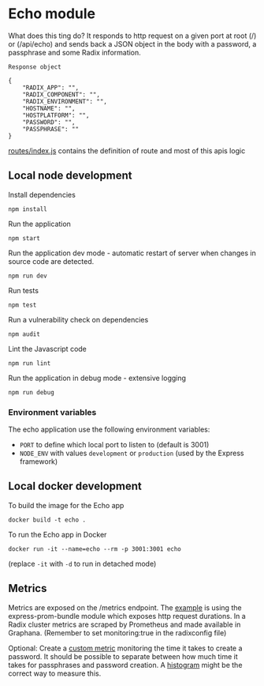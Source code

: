 # Echo module

What does this ting do? It responds to http request on a given port at root (/) or (/api/echo) and sends back a JSON object in the body with a password, a passphrase and some Radix information.

```Response object```

```
{
    "RADIX_APP": "",
    "RADIX_COMPONENT": "",
    "RADIX_ENVIRONMENT": "",
    "HOSTNAME": "",
    "HOSTPLATFORM": "",
    "PASSWORD": "",
    "PASSPHRASE": ""
}
```
[routes/index.js](./routes/index.js) contains the definition of route and most of this apis logic

## Local node development

Install dependencies
```
npm install
```
Run the application
```
npm start
```
Run the application dev mode - automatic restart of server when changes in source code are detected.
```
npm run dev
```
Run tests
```
npm test
```
Run a vulnerability check on dependencies
```
npm audit
```
Lint the Javascript code
```
npm run lint
```
Run the application in debug mode - extensive logging
```
npm run debug
```

### Environment variables

The echo application use the following environment variables:

* ```PORT``` to define which local port to listen to (default is 3001)
* ```NODE_ENV``` with values ```development``` or ```production``` (used by the Express framework)

## Local docker development

To build the image for the Echo app
```
docker build -t echo .
```

To run the Echo app in Docker
```
docker run -it --name=echo --rm -p 3001:3001 echo
```
(replace ```-it``` with ```-d``` to run in detached mode)

## Metrics

Metrics are exposed on the /metrics endpoint. The [example](./app.js) is using the express-prom-bundle module which exposes http request durations. In a Radix cluster metrics are scraped by Prometheus and made available in Graphana. (Remember to set monitoring:true in the radixconfig file)

Optional: Create a [custom metric](https://github.com/siimon/prom-client#histogram) monitoring the time it takes to create a password. It should be possible to separate between how much time it takes for passphrases and password creation. A [histogram](https://prometheus.io/docs/practices/histograms/) might be the correct way to measure this. 